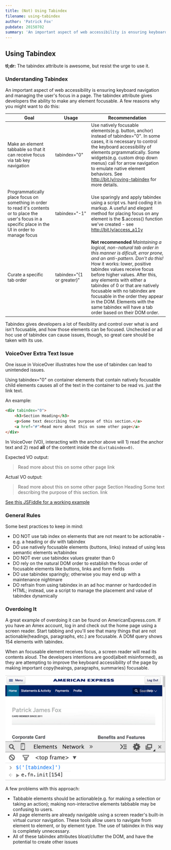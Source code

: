 ```yaml
---
title: (Not) Using Tabindex
filename: using-tabindex
author: 'Patrick Fox'
pubdate: 20150702
summary: 'An important aspect of web accessibility is ensuring keyboard navigation and managing the users focus in a page. The tabindex attribute gives developers the ability to make any element focusable.'
---
```


## Using Tabindex

__tl;dr:__ The tabindex attribute is awesome, but resist the urge to use it.


### Understanding Tabindex

An important aspect of web accessibility is ensuring keyboard navigation and managing the user's focus in a page. The tabindex attribute gives developers the ability to make any element focusable. A few reasons why you might want to do this:


| Goal            | Usage     | Recommendation                
|-----------------|-----------|-------------------------------
| Make an element tabbable so that it can receive focus via tab key navigation  | tabindex="0" | Use natively focusable elements(e.g. button, anchor) instead of tabindex="0". In some cases, it is necessary to control the keyboard accessibility of elements prgrammatically. Some widgets(e.g. custom drop down menus) call for arrow navigation to emulate native element behaviors. See http://bit.ly/roving-tabindex for more details.
| Programmatically place focus on something in order to read it's contents or to place the user's focus in a specific place in the UI in order to manage focus | tabindex="-1"| Use sparingly and apply tabindex using a script vs. hard coding it in markup. A useful and elegant method for placing focus on any element is the $.access() function we've created - see http://bit.ly/access_a11y
| Curate a specific tab order | tabindex="{1 or greater}" | __Not recommended__ _Maintaining a logical, non-natural tab order in this manner is dificult, error prone, and an anti-pattern. Don't do this!_ How it works: lower, positive tabindex values receive focus before higher values. After this, any elements with either a tabindex of 0 or that are natively focusable with no tabindex are focusable in the order they appear in the DOM. Elements with the same tabindex will have a tab order based on their DOM order.


Tabindex gives developers a lot of flexibility and control over what is and isn't focusable, and how those elements can be focused. Unchecked or ad hoc use of tabindex can cause issues, though, so great care should be taken with its use.


### VoiceOver Extra Text Issue

One issue in VoiceOver illustrates how the use of tabindex can lead to unintended issues. 

Using tabindex="0" on container elements that contain natively focusable child elements causes all of the text in the container to be read vs. just the link text.

An example:

```html
<div tabindex="0">
	<h3>Section Heading</h3>
	<p>Some text describing the purpose of this section.</a>
	<a href="#">Read more about this on some other page</a>
</div>
```

In VoiceOver (VO), interacting with the anchor above will 1) read the anchor text and 2) read __all__ of the content inside the `div(tabindex=0)`. 

Expected VO output:

> Read more about this on some other page link


Actual VO output:

> Read more about this on some other page Section Heading Some text describing the purpose of this section. link

<a href="http://jsfiddle.net/pfox/ujf6j93c/" target="fiddle">See this JSFiddle for a working example</a>


### General Rules

Some best practices to keep in mind:


- DO NOT use tab index on elements that are not meant to be actionable  - e.g. a heading or div with tabindex
- DO use natively focusable elements (buttons, links) instead of using less semantic elements w/tabindex
- DO NOT ever use tabindex values greater than 0
- DO rely on the natural DOM order to establish the focus order of focusable elements like buttons, links and form fields
- DO use tabindex sparingly; otherwise you may end up with a maintenance nightmare
- DO refrain from using tabindex in an ad hoc manner or hardcoded in HTML; instead, use a script to manage the placement and value of tabindex dynamically


### Overdoing It

A great example of overdoing it can be found on AmericanExpress.com. If you have an Amex account, log in and check out the home page using a screen reader. Start tabbing and you'll see that many things that are not actionable(headings, paragraphs, etc.) are focusable. A DOM query shows 154 elements with tabindex.

When an focusable element receives focus, a screen reader will read its contents aloud. The developers intentions are good(albeit misinformed), as they are attempting to improve the keyboard accessibility of the page by making important copy(heaings, paragraphs, summaries) focusable.


![A screen shot of the American Express web site showing 154 instances of tabindex in the DOM](/img/amex.jpg)


A few problems with this approach:

- Tabbable elements should be actionable(e.g. for making a selection or taking an action); making non-interactive elements tabbable may be confusing to users.
- All page elements are already navigable using a screen reader's built-in virtual cursor navigation. These tools allow users to navigate from element to element, or by element type. The use of tabindex in this way is completely unnecessary.
- All of these tabindex attributes bloat/clutter the DOM, and have the potential to create other issues

